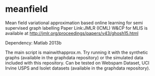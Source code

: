 # meanfield
Mean field variational approximation based online learning for semi supervised graph labelling
Paper Link:JMLR (ICML) W&CP for MLIS is available at http://jmlr.org/proceedings/papers/v43/ghosh15.html


Dependency:
Matlab 2013b

The main script is mainwithapprox.m. Try running it with the synthetic graphs (available in the graphdata repository) or the simulated data included with this repository. Can be tested on Webspam Dataset, UCI Irvine USPS and Isolet datasets (available in the graphdata repository). 
